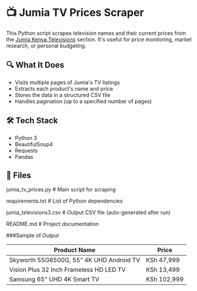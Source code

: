 # 📺 Jumia TV Prices Scraper

This Python script scrapes television names and their current prices from the [Jumia Kenya Televisions](https://www.jumia.co.ke/televisions/) section. It's useful for price monitoring, market research, or personal budgeting.

## 🔍 What It Does

- Visits multiple pages of Jumia's TV listings
- Extracts each product's name and price
- Stores the data in a structured CSV file
- Handles pagination (up to a specified number of pages)

## 🛠️ Tech Stack

- Python 3
- BeautifulSoup4
- Requests
- Pandas

## 📁 Files
jumia_tv_prices.py # Main script for scraping

requirements.txt # List of Python dependencies

jumia_televisions3.csv # Output CSV file (auto-generated after run)

README.md # Project documentation

###Sample of Output

| Product Name                             | Price       |
| ---------------------------------------- | ----------- |
| Skyworth 55G6500G, 55" 4K UHD Android TV | KSh 47,999  |
| Vision Plus 32 Inch Frameless HD LED TV  | KSh 13,499  |
| Samsung 65" UHD 4K Smart TV              | KSh 102,999 |


